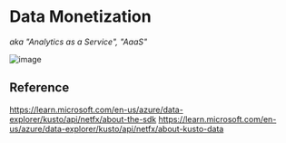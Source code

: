 # Data Monetization
_aka "Analytics as a Service", "AaaS"_

![image](https://user-images.githubusercontent.com/44923999/211827398-33d50c55-7fad-42df-999a-78a7a6b18026.png)

## Reference

https://learn.microsoft.com/en-us/azure/data-explorer/kusto/api/netfx/about-the-sdk
https://learn.microsoft.com/en-us/azure/data-explorer/kusto/api/netfx/about-kusto-data
